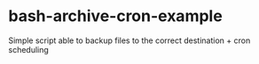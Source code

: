 # bash-archive-cron-example
Simple script able to backup files to the correct destination + cron scheduling 
